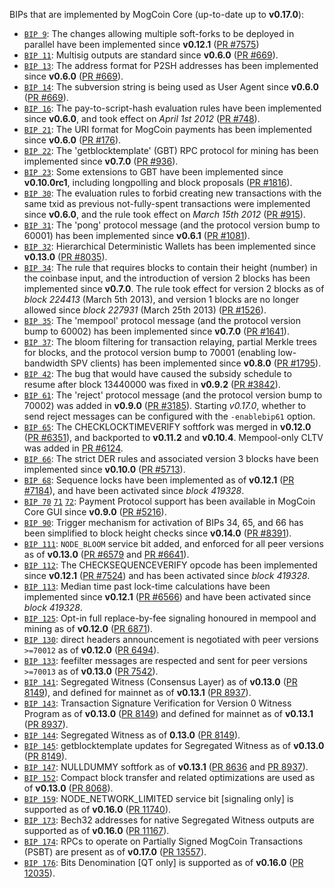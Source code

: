 BIPs that are implemented by MogCoin Core (up-to-date up to **v0.17.0**):

* [`BIP 9`](https://github.com/mogcoin/bips/blob/master/bip-0009.mediawiki): The changes allowing multiple soft-forks to be deployed in parallel have been implemented since **v0.12.1**  ([PR #7575](https://github.com/mogcoin/mogcoin/pull/7575))
* [`BIP 11`](https://github.com/mogcoin/bips/blob/master/bip-0011.mediawiki): Multisig outputs are standard since **v0.6.0** ([PR #669](https://github.com/mogcoin/mogcoin/pull/669)).
* [`BIP 13`](https://github.com/mogcoin/bips/blob/master/bip-0013.mediawiki): The address format for P2SH addresses has been implemented since **v0.6.0** ([PR #669](https://github.com/mogcoin/mogcoin/pull/669)).
* [`BIP 14`](https://github.com/mogcoin/bips/blob/master/bip-0014.mediawiki): The subversion string is being used as User Agent since **v0.6.0** ([PR #669](https://github.com/mogcoin/mogcoin/pull/669)).
* [`BIP 16`](https://github.com/mogcoin/bips/blob/master/bip-0016.mediawiki): The pay-to-script-hash evaluation rules have been implemented since **v0.6.0**, and took effect on *April 1st 2012* ([PR #748](https://github.com/mogcoin/mogcoin/pull/748)).
* [`BIP 21`](https://github.com/mogcoin/bips/blob/master/bip-0021.mediawiki): The URI format for MogCoin payments has been implemented since **v0.6.0** ([PR #176](https://github.com/mogcoin/mogcoin/pull/176)).
* [`BIP 22`](https://github.com/mogcoin/bips/blob/master/bip-0022.mediawiki): The 'getblocktemplate' (GBT) RPC protocol for mining has been implemented since **v0.7.0** ([PR #936](https://github.com/mogcoin/mogcoin/pull/936)).
* [`BIP 23`](https://github.com/mogcoin/bips/blob/master/bip-0023.mediawiki): Some extensions to GBT have been implemented since **v0.10.0rc1**, including longpolling and block proposals ([PR #1816](https://github.com/mogcoin/mogcoin/pull/1816)).
* [`BIP 30`](https://github.com/mogcoin/bips/blob/master/bip-0030.mediawiki): The evaluation rules to forbid creating new transactions with the same txid as previous not-fully-spent transactions were implemented since **v0.6.0**, and the rule took effect on *March 15th 2012* ([PR #915](https://github.com/mogcoin/mogcoin/pull/915)).
* [`BIP 31`](https://github.com/mogcoin/bips/blob/master/bip-0031.mediawiki): The 'pong' protocol message (and the protocol version bump to 60001) has been implemented since **v0.6.1** ([PR #1081](https://github.com/mogcoin/mogcoin/pull/1081)).
* [`BIP 32`](https://github.com/mogcoin/bips/blob/master/bip-0032.mediawiki): Hierarchical Deterministic Wallets has been implemented since **v0.13.0** ([PR #8035](https://github.com/mogcoin/mogcoin/pull/8035)).
* [`BIP 34`](https://github.com/mogcoin/bips/blob/master/bip-0034.mediawiki): The rule that requires blocks to contain their height (number) in the coinbase input, and the introduction of version 2 blocks has been implemented since **v0.7.0**. The rule took effect for version 2 blocks as of *block 224413* (March 5th 2013), and version 1 blocks are no longer allowed since *block 227931* (March 25th 2013) ([PR #1526](https://github.com/mogcoin/mogcoin/pull/1526)).
* [`BIP 35`](https://github.com/mogcoin/bips/blob/master/bip-0035.mediawiki): The 'mempool' protocol message (and the protocol version bump to 60002) has been implemented since **v0.7.0** ([PR #1641](https://github.com/mogcoin/mogcoin/pull/1641)).
* [`BIP 37`](https://github.com/mogcoin/bips/blob/master/bip-0037.mediawiki): The bloom filtering for transaction relaying, partial Merkle trees for blocks, and the protocol version bump to 70001 (enabling low-bandwidth SPV clients) has been implemented since **v0.8.0** ([PR #1795](https://github.com/mogcoin/mogcoin/pull/1795)).
* [`BIP 42`](https://github.com/mogcoin/bips/blob/master/bip-0042.mediawiki): The bug that would have caused the subsidy schedule to resume after block 13440000 was fixed in **v0.9.2** ([PR #3842](https://github.com/mogcoin/mogcoin/pull/3842)).
* [`BIP 61`](https://github.com/mogcoin/bips/blob/master/bip-0061.mediawiki): The 'reject' protocol message (and the protocol version bump to 70002) was added in **v0.9.0** ([PR #3185](https://github.com/mogcoin/mogcoin/pull/3185)). Starting *v0.17.0*, whether to send reject messages can be configured with the `-enablebip61` option.
* [`BIP 65`](https://github.com/mogcoin/bips/blob/master/bip-0065.mediawiki): The CHECKLOCKTIMEVERIFY softfork was merged in **v0.12.0** ([PR #6351](https://github.com/mogcoin/mogcoin/pull/6351)), and backported to **v0.11.2** and **v0.10.4**. Mempool-only CLTV was added in [PR #6124](https://github.com/mogcoin/mogcoin/pull/6124).
* [`BIP 66`](https://github.com/mogcoin/bips/blob/master/bip-0066.mediawiki): The strict DER rules and associated version 3 blocks have been implemented since **v0.10.0** ([PR #5713](https://github.com/mogcoin/mogcoin/pull/5713)).
* [`BIP 68`](https://github.com/mogcoin/bips/blob/master/bip-0068.mediawiki): Sequence locks have been implemented as of **v0.12.1**  ([PR #7184](https://github.com/mogcoin/mogcoin/pull/7184)), and have been activated since *block 419328*.
* [`BIP 70`](https://github.com/mogcoin/bips/blob/master/bip-0070.mediawiki) [`71`](https://github.com/mogcoin/bips/blob/master/bip-0071.mediawiki) [`72`](https://github.com/mogcoin/bips/blob/master/bip-0072.mediawiki): Payment Protocol support has been available in MogCoin Core GUI since **v0.9.0** ([PR #5216](https://github.com/mogcoin/mogcoin/pull/5216)).
* [`BIP 90`](https://github.com/mogcoin/bips/blob/master/bip-0090.mediawiki): Trigger mechanism for activation of BIPs 34, 65, and 66 has been simplified to block height checks since **v0.14.0** ([PR #8391](https://github.com/mogcoin/mogcoin/pull/8391)).
* [`BIP 111`](https://github.com/mogcoin/bips/blob/master/bip-0111.mediawiki): `NODE_BLOOM` service bit added, and enforced for all peer versions as of **v0.13.0** ([PR #6579](https://github.com/mogcoin/mogcoin/pull/6579) and [PR #6641](https://github.com/mogcoin/mogcoin/pull/6641)).
* [`BIP 112`](https://github.com/mogcoin/bips/blob/master/bip-0112.mediawiki): The CHECKSEQUENCEVERIFY opcode has been implemented since **v0.12.1** ([PR #7524](https://github.com/mogcoin/mogcoin/pull/7524)) and has been activated since *block 419328*.
* [`BIP 113`](https://github.com/mogcoin/bips/blob/master/bip-0113.mediawiki): Median time past lock-time calculations have been implemented since **v0.12.1** ([PR #6566](https://github.com/mogcoin/mogcoin/pull/6566)) and have been activated since *block 419328*.
* [`BIP 125`](https://github.com/mogcoin/bips/blob/master/bip-0125.mediawiki): Opt-in full replace-by-fee signaling honoured in mempool and mining as of **v0.12.0** ([PR 6871](https://github.com/mogcoin/mogcoin/pull/6871)).
* [`BIP 130`](https://github.com/mogcoin/bips/blob/master/bip-0130.mediawiki): direct headers announcement is negotiated with peer versions `>=70012` as of **v0.12.0** ([PR 6494](https://github.com/mogcoin/mogcoin/pull/6494)).
* [`BIP 133`](https://github.com/mogcoin/bips/blob/master/bip-0133.mediawiki): feefilter messages are respected and sent for peer versions `>=70013` as of **v0.13.0** ([PR 7542](https://github.com/mogcoin/mogcoin/pull/7542)).
* [`BIP 141`](https://github.com/mogcoin/bips/blob/master/bip-0141.mediawiki): Segregated Witness (Consensus Layer) as of **v0.13.0** ([PR 8149](https://github.com/mogcoin/mogcoin/pull/8149)), and defined for mainnet as of **v0.13.1** ([PR 8937](https://github.com/mogcoin/mogcoin/pull/8937)).
* [`BIP 143`](https://github.com/mogcoin/bips/blob/master/bip-0143.mediawiki): Transaction Signature Verification for Version 0 Witness Program as of **v0.13.0** ([PR 8149](https://github.com/mogcoin/mogcoin/pull/8149)) and defined for mainnet as of **v0.13.1** ([PR 8937](https://github.com/mogcoin/mogcoin/pull/8937)).
* [`BIP 144`](https://github.com/mogcoin/bips/blob/master/bip-0144.mediawiki): Segregated Witness as of **0.13.0** ([PR 8149](https://github.com/mogcoin/mogcoin/pull/8149)).
* [`BIP 145`](https://github.com/mogcoin/bips/blob/master/bip-0145.mediawiki): getblocktemplate updates for Segregated Witness as of **v0.13.0** ([PR 8149](https://github.com/mogcoin/mogcoin/pull/8149)).
* [`BIP 147`](https://github.com/mogcoin/bips/blob/master/bip-0147.mediawiki): NULLDUMMY softfork as of **v0.13.1** ([PR 8636](https://github.com/mogcoin/mogcoin/pull/8636) and [PR 8937](https://github.com/mogcoin/mogcoin/pull/8937)).
* [`BIP 152`](https://github.com/mogcoin/bips/blob/master/bip-0152.mediawiki): Compact block transfer and related optimizations are used as of **v0.13.0** ([PR 8068](https://github.com/mogcoin/mogcoin/pull/8068)).
* [`BIP 159`](https://github.com/mogcoin/bips/blob/master/bip-0159.mediawiki): NODE_NETWORK_LIMITED service bit [signaling only] is supported as of **v0.16.0** ([PR 11740](https://github.com/mogcoin/mogcoin/pull/11740)).
* [`BIP 173`](https://github.com/mogcoin/bips/blob/master/bip-0173.mediawiki): Bech32 addresses for native Segregated Witness outputs are supported as of **v0.16.0** ([PR 11167](https://github.com/mogcoin/mogcoin/pull/11167)).
* [`BIP 174`](https://github.com/mogcoin/bips/blob/master/bip-0174.mediawiki): RPCs to operate on Partially Signed MogCoin Transactions (PSBT) are present as of **v0.17.0** ([PR 13557](https://github.com/mogcoin/mogcoin/pull/13557)).
* [`BIP 176`](https://github.com/mogcoin/bips/blob/master/bip-0176.mediawiki): Bits Denomination [QT only] is supported as of **v0.16.0** ([PR 12035](https://github.com/mogcoin/mogcoin/pull/12035)).
